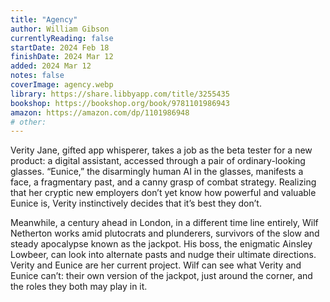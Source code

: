 ```yaml
---
title: "Agency"
author: William Gibson
currentlyReading: false
startDate: 2024 Feb 18
finishDate: 2024 Mar 12
added: 2024 Mar 12
notes: false
coverImage: agency.webp
library: https://share.libbyapp.com/title/3255435
bookshop: https://bookshop.org/book/9781101986943
amazon: https://amazon.com/dp/1101986948
# other: 
---
```


Verity Jane, gifted app whisperer, takes a job as the beta tester for a new product: a digital assistant, accessed through a pair of ordinary-looking glasses. “Eunice,” the disarmingly human AI in the glasses, manifests a face, a fragmentary past, and a canny grasp of combat strategy. Realizing that her cryptic new employers don’t yet know how powerful and valuable Eunice is, Verity instinctively decides that it’s best they don’t.  

Meanwhile, a century ahead in London, in a different time line entirely, Wilf Netherton works amid plutocrats and plunderers, survivors of the slow and steady apocalypse known as the jackpot. His boss, the enigmatic Ainsley Lowbeer, can look into alternate pasts and nudge their ultimate directions. Verity and Eunice are her current project. Wilf can see what Verity and Eunice can’t: their own version of the jackpot, just around the corner, and the roles they both may play in it.  
